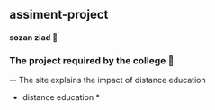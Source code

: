 ## assiment-project
#### sozan ziad :black_heart:

### The project required by the college 	:speech_balloon:

-- The site explains the impact of distance education

* distance education *

